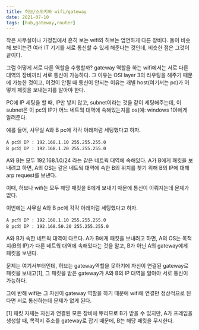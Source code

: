 ```yaml
---
title: 허브/스위치와 wifi/gateway
date: 2021-07-10
tags: [hub,gateway,router]
---
```


작은 사무실이나 가정집에서 흔히 보는 wifi와 허브는 엄연하게 다른 장비다.
둘이 비슷해 보이는건 여러 IT 기기를 서로 통신할 수 있게 해준다는 것인데, 비슷한 점은 그것이 끝이다.

그럼 어떻게 서로 다른 역할을 수행할까?
gateway 역할을 하는 wifi에서는 서로 다른 대역의 장비끼리 서로 통신이 가능하다.
그 이유는 OSI layer 3의 라우팅을 해주기 때문에 가능한 것이고,
이것이 안될 때 통신이 안되는 이유는 개별 host(여기서는 pc)가 어떻게 패킷을 보내는지를 알아야 한다.

PC에 IP 세팅을 할 때, IP만 넣지 않고, subnet이라는 것을 같이 세팅해주는데,
이 subnet은 이 pc의 IP가 어느 네트웍 대역에 속해있는지를 os(예: windows 10)에게 알려준다.

예를 들어, 사무실 A와 B pc에 각각 아래처럼 세팅했다고 하자.
```
A pc의 IP : 192.168.1.10 255.255.255.0
B pc의 IP : 192.168.1.20 255.255.255.0
```
A와 B는 모두 192.168.1.0/24 라는 같은 네트웍 대역에 속해있다. 
A가 B에게 패킷을 보내려고 하면, A의 OS는 같은 네트웍 대역에 속한 B의 위치를 찾기 위해 B의 IP에 대해 arp request를 보낸다.

이때, 허브나 wifi는 모두 해당 패킷을 B에게 보내기 때문에 통신이 이뤄지는데 문제가 없다.

이번에는 사무실 A와 B pc에 각각 아래처럼 세팅했다고 하자.
```
A pc의 IP : 192.168.1.10 255.255.255.0
B pc의 IP : 192.168.50.20 255.255.255.0
```
A와 B가 속한 네트웍 대역이 다르다.
A가 B에게 패킷을 보내려고 하면, A의 OS는 목적지(B의 IP)가 다른 네트웍 대역에 속해있다는 것을 알고, B가 아닌 A의 gateway에게 패킷을 보낸다.

문제는 여기서부터인데, 허브는 gateway역할을 못하기에 자신이 연결된 gateway로 패킷을 보내고[1], 그 패킷을 받은 gateway가 A와 B의 IP 대역을 알아야 서로 통신이 가능하다.

그에 반해 wifi는 그 자신이 gateway 역할을 하기 때문에 wifi에 연결만 정상적으로 된다면 서로 통신하는데 문제가 없게 된다.

[1] 패킷 자체는 자신과 연결된 모든 장비에 뿌리므로 B가 받을 수 있지만, A가 프레임을 생성할 때, 목적지 주소를 gateway로 잡기 때문에, B는 해당 패킷을 무시한다.
